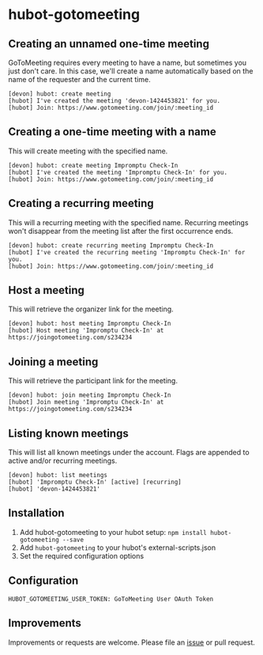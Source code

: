 # hubot-gotomeeting

## Creating an unnamed one-time meeting

GoToMeeting requires every meeting to have a name, but sometimes you just don't
care. In this case, we'll create a name automatically based on the name of the
requester and the current time.

```
[devon] hubot: create meeting
[hubot] I've created the meeting 'devon-1424453821' for you.
[hubot] Join: https://www.gotomeeting.com/join/:meeting_id
```

## Creating a one-time meeting with a name

This will create meeting with the specified name.

```
[devon] hubot: create meeting Impromptu Check-In
[hubot] I've created the meeting 'Impromptu Check-In' for you.
[hubot] Join: https://www.gotomeeting.com/join/:meeting_id
```

## Creating a recurring meeting

This will a recurring meeting with the specified name. Recurring meetings won't
disappear from the meeting list after the first occurrence ends.

```
[devon] hubot: create recurring meeting Impromptu Check-In
[hubot] I've created the recurring meeting 'Impromptu Check-In' for you.
[hubot] Join: https://www.gotomeeting.com/join/:meeting_id
```

## Host a meeting

This will retrieve the organizer link for the meeting.

```
[devon] hubot: host meeting Impromptu Check-In
[hubot] Host meeting 'Impromptu Check-In' at https://joingotomeeting.com/s234234
```

## Joining a meeting

This will retrieve the participant link for the meeting.

```
[devon] hubot: join meeting Impromptu Check-In
[hubot] Join meeting 'Impromptu Check-In' at https://joingotomeeting.com/s234234
```

## Listing known meetings

This will list all known meetings under the account. Flags are appended to
active and/or recurring meetings.

```
[devon] hubot: list meetings
[hubot] 'Impromptu Check-In' [active] [recurring]
[hubot] 'devon-1424453821'
```

## Installation

1. Add hubot-gotomeeting to your hubot setup: `npm install hubot-gotomeeting --save`
2. Add `hubot-gotomeeting` to your hubot's external-scripts.json
3. Set the required configuration options

## Configuration

`HUBOT_GOTOMEETING_USER_TOKEN: GoToMeeting User OAuth Token`

## Improvements

Improvements or requests are welcome. Please file an
[issue](https://github.com/dblandin/hubot-gotomeeting/issues) or pull request.
